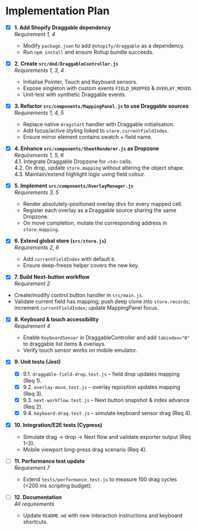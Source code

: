 # Implementation Plan

- [x] **1. Add Shopify Draggable dependency**  
  *Requirement 1, 4*  
  - Modify `package.json` to add `@shopify/draggable` as a dependency.  
  - Run `npm install` and ensure Rollup bundle succeeds.

- [x] **2. Create `src/dnd/DraggableController.js`**  
  *Requirements 1, 3, 4*  
  - Initialise Pointer, Touch and Keyboard sensors.  
  - Expose singleton with custom events `FIELD_DROPPED` & `OVERLAY_MOVED`.  
  - Unit-test with synthetic Draggable events.

- [x] **3. Refactor `src/components/MappingPanel.js` to use Draggable sources**  
  *Requirements 1, 4, 5*  
  - Replace native `dragstart` handler with Draggable initialisation.  
  - Add focus/active styling linked to `store.currentFieldIndex`.  
  - Ensure mirror element contains swatch + field name.

- [x] **4. Enhance `src/components/SheetRenderer.js` as Dropzone**  
  *Requirements 1, 5, 6*  
  4.1. Integrate Draggable Dropzone for `<td>` cells.  
  4.2. On drop, update `store.mapping` without altering the object shape.  
  4.3. Maintain/extend highlight logic using field colour.

- [x] **5. Implement `src/components/OverlayManager.js`**  
  *Requirements 3, 5*  
  - Render absolutely-positioned overlay divs for every mapped cell.  
  - Register each overlay as a Draggable source sharing the same Dropzone.  
  - On move completion, mutate the corresponding address in `store.mapping`.

- [x] **6. Extend global store (`src/store.js`)**  
  *Requirements 2, 6*  
  - Add `currentFieldIndex` with default `0`.  
  - Ensure deep-freeze helper covers the new key.

 - [x] **7. Build Next-button workflow**  
  *Requirement 2*  
  - Create/modify control button handler in `src/main.js`.  
  - Validate current field has mapping; push deep clone into `store.records`; increment `currentFieldIndex`; update MappingPanel focus.

- [x] **8. Keyboard & touch accessibility**  
  *Requirement 4*  
  - Enable `KeyboardSensor` in DraggableController and add `tabindex="0"` to draggable list items & overlays.  
  - Verify touch sensor works on mobile emulator.

- [x] **9. Unit tests (Jest)**  
  - [x] 9.1. `draggable-field-drop.test.js` – field drop updates mapping (Req 1).  
  - [x] 9.2. `overlay-move.test.js` – overlay reposition updates mapping (Req 3).  
  - [x] 9.3. `next-workflow.test.js` – Next button snapshot & index advance (Req 2).  
  - [x] 9.4. `keyboard-drag.test.js` – simulate keyboard sensor drag (Req 4).

- [x] **10. Integration/E2E tests (Cypress)**  
  - Simulate drag → drop → Next flow and validate exporter output (Req 1–3).  
  - Mobile viewport long-press drag scenario (Req 4).

- [ ] **11. Performance test update**  
  *Requirement 7*  
  - Extend `tests/performance.test.js` to measure 100 drag cycles (<200 ms scripting budget).

- [ ] **12. Documentation**  
  *All requirements*  
  - Update `README.md` with new interaction instructions and keyboard shortcuts.
